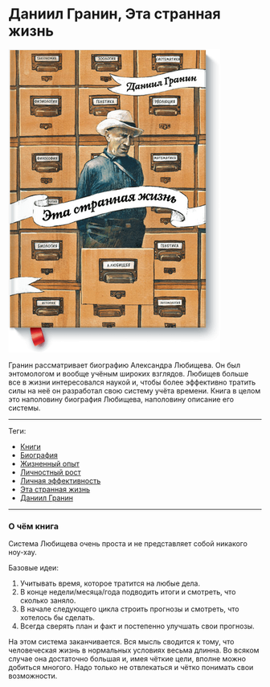 # Даниил Гранин, Эта странная жизнь

![cover](Даниил%20Гранин%20-%20Эта%20странная%20жизнь.png)

Гранин рассматривает биографию Александра Любищева. Он был энтомологом и вообще
учёным широких взглядов. Любищев больше все в жизни интересовался наукой и,
чтобы более эффективно тратить силы на неё он разработал свою систему учёта
времени. Книга в целом это наполовину биография Любищева, наполовину описание
его системы.

---

Теги:

- [Книги](../../_tags/книги.md)
- [Биография](../../_tags/биография.md)
- [Жизненный опыт](../../_tags/жизненный%20опыт.md)
- [Личностный рост](../../_tags/личностный%20рост.md)
- [Личная эффективность](../../_tags/личная%20эффективность.md)
- [Эта странная жизнь](../../_tags/эта%20странная%20жизнь.md)
- [Даниил Гранин](../../_tags/даниил%20гранин.md)

---

### О чём книга

Система Любищева очень проста и не представляет собой никакого ноу-хау.

Базовые идеи:

1. Учитывать время, которое тратится на любые дела.
2. В конце недели/месяца/года подводить итоги и смотреть, что сколько заняло.
3. В начале следующего цикла строить прогнозы и смотреть, что хотелось бы
   сделать.
4. Всегда сверять план и факт и постепенно улучшать свои прогнозы.

На этом система заканчивается. Вся мысль сводится к тому, что человеческая
жизнь в нормальных условиях весьма длинна. Во всяком случае она достаточно
большая и, имея чёткие цели, вполне можно добиться многого. Надо только не
отвлекаться и чётко понимать свои возможности.
